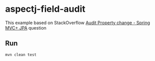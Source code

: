 # aspectj-field-audit

This example based on StackOverflow [Audit Property change - Spring MVC+ JPA](http://stackoverflow.com/questions/39208987/audit-property-change-spring-mvc-jpa/39565446#39565446) question

## Run

```
mvn clean test
```
